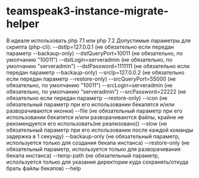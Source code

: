 # teamspeak3-instance-migrate-helper
В идеале использовать php 7.1 или php 7.2
 Допустимые параметры для скрипта (php-cli):
--dstIp=127.0.0.1       (не обязательно если передан параметр --backaup-only)
--dstQueryPort=10011    (не обязательно, по умолчанию "10011")
--dstLogin=serveradmin  (не обязательно, по умолчанию "serveradmin")
--dstPassword=1111111   (не обязательно если передан параметр --backaup-only)
--srcIp=127.0.0.2       (не обязательно если передан параметр --restore-only)
--srcQueryPort=55000    (не обязательно, по умолчанию "10011")
--srcLogin=serveradmin  (не обязательно, по умолчанию "serveradmin")
--srcPassword=22222     (не обязательно если передан параметр --restore-only)
--icon (не обязательный параметр при его использовании бекапятся и/или разворачиваются иконки)
--file (не обязательный параметр при его использовании бекапятся и/или разворачиваются файлы, крайне не рекомендуется его использовать(не реализовано))
--slow (не обязательный параметр при его использовании после каждой команды задержка в 1 секунду)
--backaup-only (не обязательный параметр, используется только для создания бекапа инстанса)
--restore-only (не обязательный параметр, используется только для разворачивания бекапа инстанса)
--temp-path (не обязательный параметр, используется только для указания директории куда сохранять/откуда брать файлы бекапов)
--help
